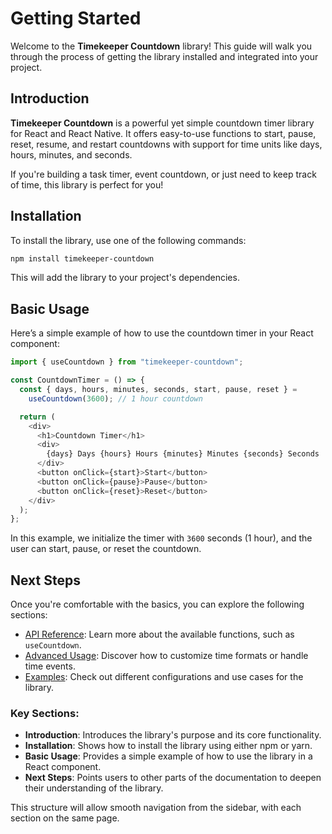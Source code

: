# Getting Started

Welcome to the **Timekeeper Countdown** library! This guide will walk you through the process of getting the library installed and integrated into your project.

## Introduction

**Timekeeper Countdown** is a powerful yet simple countdown timer library for React and React Native. It offers easy-to-use functions to start, pause, reset, resume, and restart countdowns with support for time units like days, hours, minutes, and seconds.

If you're building a task timer, event countdown, or just need to keep track of time, this library is perfect for you!

## Installation

To install the library, use one of the following commands:

```bash
npm install timekeeper-countdown
```

This will add the library to your project's dependencies.

## Basic Usage

Here’s a simple example of how to use the countdown timer in your React component:

```typescript
import { useCountdown } from "timekeeper-countdown";

const CountdownTimer = () => {
  const { days, hours, minutes, seconds, start, pause, reset } =
    useCountdown(3600); // 1 hour countdown

  return (
    <div>
      <h1>Countdown Timer</h1>
      <div>
        {days} Days {hours} Hours {minutes} Minutes {seconds} Seconds
      </div>
      <button onClick={start}>Start</button>
      <button onClick={pause}>Pause</button>
      <button onClick={reset}>Reset</button>
    </div>
  );
};
```

In this example, we initialize the timer with `3600` seconds (1 hour), and the user can start, pause, or reset the countdown.

## Next Steps

Once you're comfortable with the basics, you can explore the following sections:

- [API Reference](api-reference.md#api-reference): Learn more about the available functions, such as `useCountdown`.
- [Advanced Usage](advanced-usage.md#advanced-usage): Discover how to customize time formats or handle time events.
- [Examples](examples.md#examples): Check out different configurations and use cases for the library.

### Key Sections:

- **Introduction**: Introduces the library's purpose and its core functionality.
- **Installation**: Shows how to install the library using either npm or yarn.
- **Basic Usage**: Provides a simple example of how to use the library in a React component.
- **Next Steps**: Points users to other parts of the documentation to deepen their understanding of the library.

This structure will allow smooth navigation from the sidebar, with each section on the same page.
